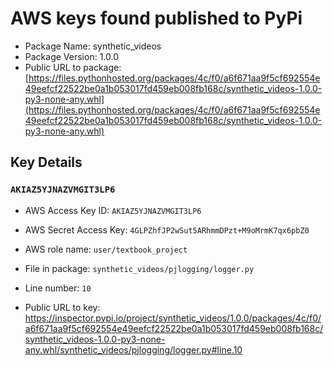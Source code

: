 # AWS keys found published to PyPi

* Package Name: synthetic_videos
* Package Version: 1.0.0
* Public URL to package: [https://files.pythonhosted.org/packages/4c/f0/a6f671aa9f5cf692554e49eefcf22522be0a1b053017fd459eb008fb168c/synthetic_videos-1.0.0-py3-none-any.whl](https://files.pythonhosted.org/packages/4c/f0/a6f671aa9f5cf692554e49eefcf22522be0a1b053017fd459eb008fb168c/synthetic_videos-1.0.0-py3-none-any.whl)

## Key Details

### `AKIAZ5YJNAZVMGIT3LP6`

* AWS Access Key ID: `AKIAZ5YJNAZVMGIT3LP6`
* AWS Secret Access Key: `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` 
* AWS role name: `user/textbook_project`
* File in package: `synthetic_videos/pjlogging/logger.py`
* Line number: `10`

* Public URL to key: https://inspector.pypi.io/project/synthetic_videos/1.0.0/packages/4c/f0/a6f671aa9f5cf692554e49eefcf22522be0a1b053017fd459eb008fb168c/synthetic_videos-1.0.0-py3-none-any.whl/synthetic_videos/pjlogging/logger.py#line.10



